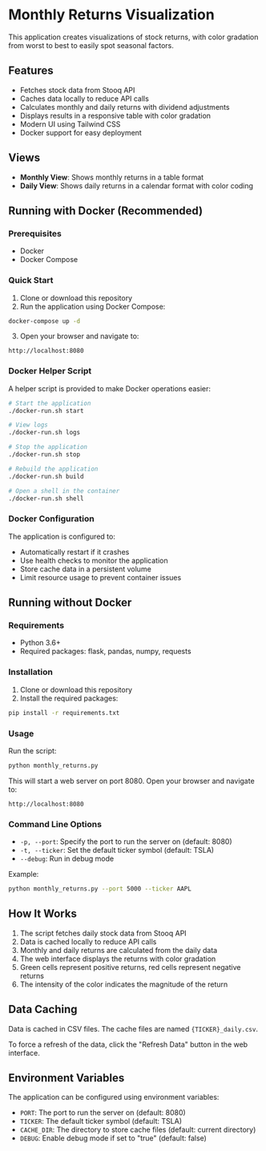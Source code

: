 # Monthly Returns Visualization

This application creates visualizations of stock returns, with color gradation from worst to best to easily spot seasonal factors.

## Features

- Fetches stock data from Stooq API
- Caches data locally to reduce API calls
- Calculates monthly and daily returns with dividend adjustments
- Displays results in a responsive table with color gradation
- Modern UI using Tailwind CSS
- Docker support for easy deployment

## Views

- **Monthly View**: Shows monthly returns in a table format
- **Daily View**: Shows daily returns in a calendar format with color coding

## Running with Docker (Recommended)

### Prerequisites

- Docker
- Docker Compose

### Quick Start

1. Clone or download this repository
2. Run the application using Docker Compose:

```bash
docker-compose up -d
```

3. Open your browser and navigate to:

```
http://localhost:8080
```

### Docker Helper Script

A helper script is provided to make Docker operations easier:

```bash
# Start the application
./docker-run.sh start

# View logs
./docker-run.sh logs

# Stop the application
./docker-run.sh stop

# Rebuild the application
./docker-run.sh build

# Open a shell in the container
./docker-run.sh shell
```

### Docker Configuration

The application is configured to:

- Automatically restart if it crashes
- Use health checks to monitor the application
- Store cache data in a persistent volume
- Limit resource usage to prevent container issues

## Running without Docker

### Requirements

- Python 3.6+
- Required packages: flask, pandas, numpy, requests

### Installation

1. Clone or download this repository
2. Install the required packages:

```bash
pip install -r requirements.txt
```

### Usage

Run the script:

```bash
python monthly_returns.py
```

This will start a web server on port 8080. Open your browser and navigate to:

```
http://localhost:8080
```

### Command Line Options

- `-p, --port`: Specify the port to run the server on (default: 8080)
- `-t, --ticker`: Set the default ticker symbol (default: TSLA)
- `--debug`: Run in debug mode

Example:

```bash
python monthly_returns.py --port 5000 --ticker AAPL
```

## How It Works

1. The script fetches daily stock data from Stooq API
2. Data is cached locally to reduce API calls
3. Monthly and daily returns are calculated from the daily data
4. The web interface displays the returns with color gradation
5. Green cells represent positive returns, red cells represent negative returns
6. The intensity of the color indicates the magnitude of the return

## Data Caching

Data is cached in CSV files. The cache files are named `{TICKER}_daily.csv`.

To force a refresh of the data, click the "Refresh Data" button in the web interface.

## Environment Variables

The application can be configured using environment variables:

- `PORT`: The port to run the server on (default: 8080)
- `TICKER`: The default ticker symbol (default: TSLA)
- `CACHE_DIR`: The directory to store cache files (default: current directory)
- `DEBUG`: Enable debug mode if set to "true" (default: false)
